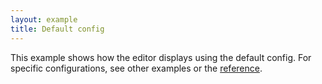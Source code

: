 ```yaml
---
layout: example
title: Default config
---
```


This example shows how the editor displays using the default config. For specific configurations, see other examples or the [reference](/reference/).

<script setup>
import { data } from '../assets/values/default-value.data.js';
</script>

<DefaultEditor :value="data.value" />
